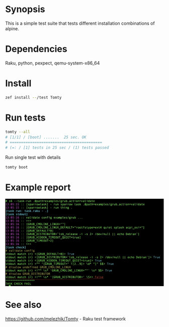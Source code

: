 # Synopsis

This is a simple test suite that tests different installation combinations of alpine.

# Dependencies

Raku, python, pexpect, qemu-system-x86_64 


# Install

```bash
zef install --/test Tomty
```


# Run tests

```bash
tomty --all 
# [1/1] / [boot] .......  25 sec. OK
# =========================================
# (=: / [1] tests in 25 sec / (1) tests passed
```

Run single test with details

```bash
tomty boot
```

# Example report

![report](report.jpeg)

# See also

https://github.com/melezhik/Tomty - Raku test framework

